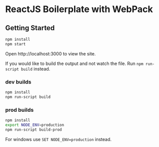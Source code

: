 # ReactJS Boilerplate with WebPack

## Getting Started

```bash
npm install
npm start
```

Open http://localhost:3000 to view the site.

If you would like to build the output and not watch the file. Run `npm run-script build` instead.

### dev builds

```bash
npm install
npm run-script build
```

### prod builds

```bash
npm install
export NODE_ENV=production
npm run-script build-prod
```

For windows use `SET NODE_ENV=production` instead.
